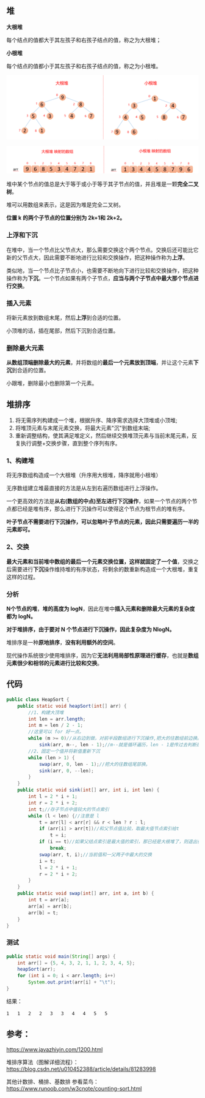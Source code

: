 ## 堆

**大根堆**

每个结点的值都大于其左孩子和右孩子结点的值，称之为大根堆；

**小根堆**

每个结点的值都小于其左孩子和右孩子结点的值，称之为小根堆。 

![1616334310975](../../../../assets/1616334310975.png)

![1616334301800](../../../../assets/1616334301800.png)



堆中某个节点的值总是大于等于或小于等于其子节点的值，并且堆是一颗**完全二叉树**。

堆可以用数组来表示，这是因为堆是完全二叉树。

**位置 k 的两个子节点的位置分别为 2k+1和 2k+2。**

### 上浮和下沉

在堆中，当一个节点比父节点大，那么需要交换这个两个节点。交换后还可能比它新的父节点大，因此需要不断地进行比较和交换操作，把这种操作称为**上浮**。

类似地，当一个节点比子节点小，也需要不断地向下进行比较和交换操作，把这种操作称为**下沉**。一个节点如果有两个子节点，**应当与两个子节点中最大那个节点进行交换**。 

### 插入元素

将新元素放到数组末尾，然后**上浮**到合适的位置。

小顶堆的话，插在尾部，然后下沉到合适位置。 

### 删除最大元素

**从数组顶端删除最大的元素**，并将数组的**最后一个元素放到顶端**，并让这个元素**下沉**到合适的位置。 

小跟堆，删除最小也删除第一个元素。

## 堆排序

1. 将无需序列构建成一个堆，根据升序、降序需求选择大顶堆或小顶堆;
2. 将堆顶元素与末尾元素交换，将最大元素"沉"到数组末端;
3. 重新调整结构，使其满足堆定义，然后继续交换堆顶元素与当前末尾元素，反复执行调整+交换步骤，直到整个序列有序。

### 1、构建堆

将无序数组构造成一个大根堆（升序用大根堆，降序就用小根堆） 

无序数组建立堆最直接的方法是从左到右遍历数组进行上浮操作。

一个更高效的方法是**从右(数组的中点)至左进行下沉操作**，如果一个节点的两个节点都已经是堆有序，那么进行下沉操作可以使得这个节点为根节点的堆有序。

**叶子节点不需要进行下沉操作，可以忽略叶子节点的元素，因此只需要遍历一半的元素即可。** 

### 2、交换

**最大元素和当前堆中数组的最后一个元素交换位置，这样就固定了一个值**，交换之后需要进行**下沉**操作维持堆的有序状态，将剩余的数重新构造成一个大根堆，重复这样的过程。

### 分析

**N个节点的堆**，**堆的高度为 logN**，因此在堆中**插入元素和删除最大元素的复杂度都为 logN。**

**对于堆排序，由于要对 N 个节点进行下沉操作，因此复杂度为 NlogN。**

堆排序是一种**原地排序**，**没有利用额外的空间**。

现代操作系统很少使用堆排序，因为它**无法利用局部性原理进行缓存**，也就是**数组元素很少和相邻的元素进行比较和交换**。

## 代码

````java
public class HeapSort {
    public static void heapSort(int[] arr) {
        //1、构建大顶堆
        int len = arr.length;
        int m = len / 2 - 1;
        //这里可以 for 好一点。
        while (m >= 0)//从右边到做，对前半段数组进行下沉操作,把大的往数组前边换。
            sink(arr, m--, len - 1);//m--就是循环遍历，len - 1是传过去判断是否越界
        //2、固定一个值并将新值重新下沉
        while (len > 1) {
            swap(arr, 0, len - 1);//把大的往数组尾部换。
            sink(arr, 0, --len);
        }
    }
    public static void sink(int[] arr, int i, int len) {
        int l = 2 * i + 1;
        int r = 2 * i + 2;
        int t;//存子节点中值较大的节点索引
        while (l < len) {//注意是 l
            t = arr[l] < arr[r] && r < len ? r : l;
            if (arr[i] > arr[t])//和父节点值比较，取最大值节点索引给t
                t = i;
            if (i == t)//如果父结点索引是最大值的索引，那已经是大根堆了，则退出循环
                break;
            swap(arr, t, i);//当前值和一父两子中最大的交换
            i = t;
            l = 2 * i + 1;
            r = 2 * i + 2;
        }
    }
    public static void swap(int[] arr, int a, int b) {
        int t = arr[a];
        arr[a] = arr[b];
        arr[b] = t;
    }
}
````

### 测试

````java
public static void main(String[] args) {
    int arr[] = {5, 4, 3, 2, 1, 1, 2, 3, 4, 5};
    heapSort(arr);
    for (int i = 0; i < arr.length; i++) 
        System.out.print(arr[i] + "\t");
}
````

结果：

````css
1	1	2	2	3	3	4	4	5	5	
````





## 参考：

https://www.javazhiyin.com/1200.html

堆排序算法（图解详细流程）：https://blog.csdn.net/u010452388/article/details/81283998

其他计数排、桶排、基数排 参看菜鸟：https://www.runoob.com/w3cnote/counting-sort.html